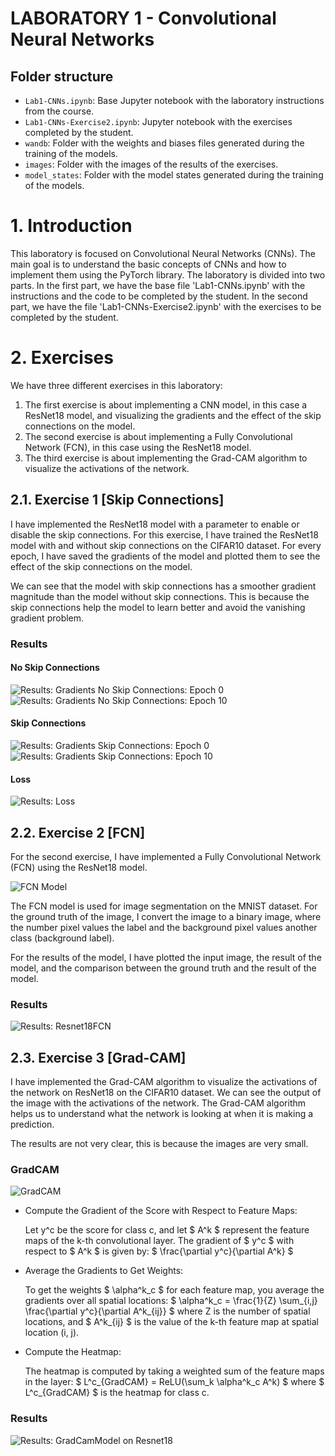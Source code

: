 # LABORATORY 1 - Convolutional Neural Networks

## Folder structure

- `Lab1-CNNs.ipynb`: Base Jupyter notebook with the laboratory instructions from the course.
- `Lab1-CNNs-Exercise2.ipynb`: Jupyter notebook with the exercises completed by the student.
- `wandb`: Folder with the weights and biases files generated during the training of the models.
- `images`: Folder with the images of the results of the exercises.
- `model_states`: Folder with the model states generated during the training of the models.

# 1. Introduction

This laboratory is focused on Convolutional Neural Networks (CNNs). The main goal is to understand the basic concepts of CNNs and how to implement them using the PyTorch library. The laboratory is divided into two parts. In the first part, we have the base file 'Lab1-CNNs.ipynb' with the instructions and the code to be completed by the student. In the second part, we have the file 'Lab1-CNNs-Exercise2.ipynb' with the exercises to be completed by the student.

# 2. Exercises

We have three different exercises in this laboratory:
1. The first exercise is about implementing a CNN model, in this case a ResNet18 model, and visualizing the gradients and the effect of the skip connections on the model.
2. The second exercise is about implementing a Fully Convolutional Network (FCN), in this case using the ResNet18 model.
3. The third exercise is about implementing the Grad-CAM algorithm to visualize the activations of the network.

## 2.1. Exercise 1 [Skip Connections]

I have implemented the ResNet18 model with a parameter to enable or disable the skip connections. 
For this exercise, I have trained the ResNet18 model with and without skip connections on the CIFAR10 dataset.
For every epoch, I have saved the gradients of the model and plotted them to see the effect of the skip connections on the model.

We can see that the model with skip connections has a smoother gradient magnitude than the model without skip connections. This is because the skip connections help the model to learn better and avoid the vanishing gradient problem.

### Results

#### No Skip Connections
![Results: Gradients No Skip Connections: Epoch 0](images/grads_no_skip_connections_epoch0.png) 
![Results: Gradients No Skip Connections: Epoch 10](images/grads_no_skip_connections_epoch10.png)

#### Skip Connections
![Results: Gradients Skip Connections: Epoch 0](images/grads_skip_connections_epoch0.png)
![Results: Gradients Skip Connections: Epoch 10](images/grads_skip_connections_epoch10.png)

#### Loss
![Results: Loss](images/loss_skip_connection.png)


## 2.2. Exercise 2 [FCN]

For the second exercise, I have implemented a Fully Convolutional Network (FCN) using the ResNet18 model. 

![FCN Model](images/fcn_model.jpg)

The FCN model is used for image segmentation on the MNIST dataset.
For the ground truth of the image, I convert the image to a binary image, where the number pixel values the label and the background pixel values another class (background label).

For the results of the model, I have plotted the input image, the result of the model, and the comparison between the ground truth and the result of the model.

### Results
![Results: Resnet18FCN](images/result-exercise2.png)

## 2.3. Exercise 3 [Grad-CAM]

I have implemented the Grad-CAM algorithm to visualize the activations of the network on ResNet18 on the CIFAR10 dataset. We can see the output of the image with the activations of the network. The Grad-CAM algorithm helps us to understand what the network is looking at when it is making a prediction.

The results are not very clear, this is because the images are very small.

### GradCAM

![GradCAM](images/grad-cam_model.png)

- Compute the Gradient of the Score with Respect to Feature Maps:

    Let y^c be the score for class c, and let $ A^k $ represent the feature maps of the k-th convolutional layer. The gradient of $ y^c $ with respect to $ A^k $ is given by: $ \frac{\partial y^c}{\partial A^k} $

- Average the Gradients to Get Weights:

    To get the weights $ \alpha^k_c $ for each feature map, you average the gradients over all spatial locations: $ \alpha^k_c = \frac{1}{Z} \sum_{i,j} \frac{\partial y^c}{\partial A^k_{ij}} $ where Z is the number of spatial locations, and $ A^k_{ij} $ is the value of the k-th feature map at spatial location (i, j).

- Compute the Heatmap:

    The heatmap is computed by taking a weighted sum of the feature maps in the layer: $ L^c_{GradCAM} = ReLU(\sum_k \alpha^k_c A^k) $ where $ L^c_{GradCAM} $ is the heatmap for class c.

### Results
![Results: GradCamModel on Resnet18](images/result-exercise3.png)


